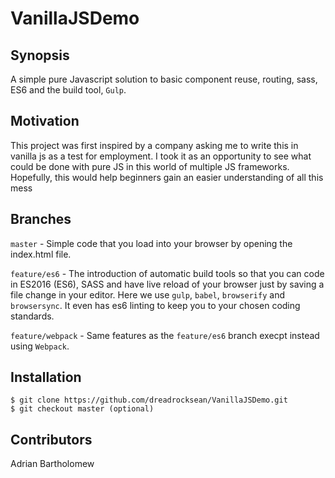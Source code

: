# VanillaJSDemo

## Synopsis

A simple pure Javascript solution to basic component reuse, routing, sass, ES6 and the build tool, `Gulp`.

## Motivation

This project was first inspired by a company asking me to write this in vanilla js as a test for employment.  I took it as an opportunity to see what could be done with pure JS in this world of multiple JS frameworks.
Hopefully, this would help beginners gain an easier understanding of all this mess

## Branches

`master` - Simple code that you load into your browser by opening the index.html file.

`feature/es6` - The introduction of automatic build tools so that you can code in ES2016 (ES6), SASS and have live reload of your browser just by saving a file change in your editor. 
Here we use `gulp`, `babel`, `browserify` and `browsersync`.
It even has es6 linting to keep you to your chosen coding standards.

`feature/webpack` - Same features as the `feature/es6` branch execpt instead using `Webpack`.

## Installation

```
$ git clone https://github.com/dreadrocksean/VanillaJSDemo.git
$ git checkout master (optional)
```
## Contributors

Adrian Bartholomew
